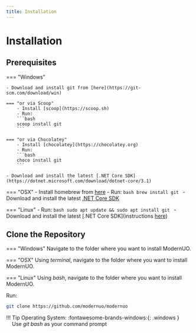 ```yaml
---
title: Installation
---
```


# Installation

## Prerequisites

=== "Windows"

    - Download and install git from [here](https://git-scm.com/download/win)

    === "or via Scoop"
        - Install [scoop](https://scoop.sh)
        - Run:
        ```bash
        scoop install git
        ```

    === "or via Chocolatey"
        - Install [chocolatey](https://chocolatey.org)
        - Run:
        ```bash
        choco install git
        ```

    - Download and install the latest [.NET Core SDK](https://dotnet.microsoft.com/download/dotnet-core/3.1)

=== "OSX"
    - Install homebrew from [here](https://brew.sh)
    - Run:
      ```bash
      brew install git
      ```
    - Download and install the latest [.NET Core SDK](https://dotnet.microsoft.com/download/dotnet-core/3.1)

=== "Linux"
    - Run:
      ```bash
      sudo apt update && sudo apt install git
      ```
    - Download and install the latest [.NET Core SDK](instructions [here](https://docs.microsoft.com/en-us/dotnet/core/install/linux))

## Clone the Repository

=== "Windows"
    Navigate to the folder where you want to install ModernUO.

=== "OSX"
    Using _terminal_, navigate to the folder where you want to install ModernUO.

=== "Linux"
    Using _bash_, navigate to the folder where you want to install ModernUO.

Run:
```bash
git clone https://github.com/modernuo/modernuo
```

!!! Tip
    Operating System: :fontawesome-brands-windows:{: .windows }<br>&nbsp;&nbsp;&nbsp;&nbsp;Use _git bash_ as your command prompt

